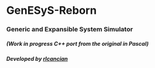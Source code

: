 # GenESyS-Reborn
### Generic and Expansible System Simulator
##### (Work in progress C++ port from the original in Pascal)

##### Developed by [rlcancian](https://github.com/rlcancian)

